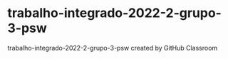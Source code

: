 # trabalho-integrado-2022-2-grupo-3-psw
trabalho-integrado-2022-2-grupo-3-psw created by GitHub Classroom

